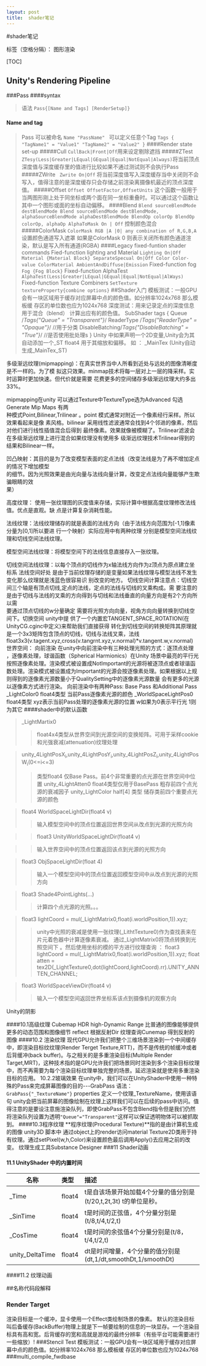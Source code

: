 ```yaml
---
layout: post
title:  shader笔记
---
```

#shader笔记

标签（空格分隔）： 图形渲染

[TOC]
## Unity's Rendering Pipeline
###Pass
####syntax
>语法
`Pass{[Name and Tags] [RenderSetup]}`
#### Name and tag
>Pass 可以被命名
` Name "PassName"  ` 
可以定义任意个Tag
`Tags { "TagName1" = "Value1" "TagName2" = "Value2" }`
####Render state set-up
#####Cull
>`CullBack|Front|Off`用来设定剔除遮挡
#####ZTest
>`ZTesy(Less|Greater|LEqual|GEqual|Equal|NotEqual|Always)`将当前顶点深度值与深度缓存里的值进行比较如果不通过测试则不会执行Pass
#####ZWrite
>` Zwrite On|Off`
将当前深度值写入深度缓存当中关闭则不会写入，值得注意的是深度缓存只会存储之前渲染离摄像机最近的顶点深度值。
#####Offset
 >`Offset OffsetFactor,OffsetUnits`
 这个函数一般用于当两图形刚上处于同坐标或两个面在同一坐标重叠时。可以通过这个函数让其中一个图形或面的坐标自动偏移。
 ####Blend
`Blend sourceBlendMode destBlendMode
Blend sourceBlendMode destBlendMode, alphaSourceBlendMode alphaDestBlendMode
BlendOp colorOp
BlendOp colorOp, alphaOp
AlphaToMask On | Off`
控制颜色混合
#####ColorMask
>`ColorMask RGB |A |0| any combination of R,G,B,A`
设置颜色通道写入遮罩 如果是ColorMask 0 则表示关闭所有颜色通道渲染，默认是写入所有通道(RGBA)
####Legacy fixed-funtion shader commands
>Fied-function lighting and Material
`Lighting On|Off
Material {Material Block}
SeparateSpecual On|Off
Color Color-value
ColorMaterial AmbientAndDiffuse|Emission`
>Fixed-function fog
`Fog {Fog Block}`
>Fixed-function AlphaTest
    `AlphaTest(Less|Greater|LEqual|GEqual|Equal|NotEqual|AlWays)`
>Fixed-function Texture Combiners
`SetTexture textureProperty{combine options}`
##Shader入门
模板测试：一般GPU会有一块区域用于缓存对应屏幕中点的颜色值。如分辨率1024x768 那么模板缓   存区的单位数也应为1024x768
深度测试：用来记录定点的深度信息用于混合（blend） 计算出应有的颜色值。
SubShader tags
{
Queue /*Tags{"Queue" = "Transparent"}*/
ReaderType /*Tags{"ReaderType" = "Opaque"}*/ //用于分类
DisableBatching/*Tags{"DisableBatching" = "True"}*/ //是否使用批处理s
}
Unity 中如果声明一个2D变量,Unity会为其自动添加一个_ST float4 用于其缩放和偏移。 如 ：
_MainTex (Unity自动生成_MainTex_ST)

多级渐远纹理(mipmapping)：在真实世界当中人所看到近处与远处的图像清晰度是不一样的。为了模
拟这只效果。minmap技术将每一层对上一层的降采样。实时运算时更加快速。但代价就是需要
花费更多的空间储存多级渐远纹理大约多出33%。

mipmapping在unity 可以通过Texture中TextureType选为Advanced  勾选Generate Mip Maps 有两  
种模式Point,Bilinear,Trilinear 。point 模式通常对附近一个像素经行采样。所以效果看起来是像
素风格。bilinear 采用线性滤波通常会找到4个邻进的像素，然后对他们进行线性插值混合后得到
最终像素。效果就像被模糊了。Trilinear滤波会在多级渐远纹理上进行混合如果纹理没有使用多
级渐远纹理技术Trilinear得到的结果和Bilinear一样。

凹凸映射：其目的是为了改变模型表面的定点法线（改变法线是为了再不增加定点的情况下增加模型    
的细节。因为光照效果是由光向量与法线向量计算，改变定点法线向量能够产生欺骗眼睛的效           
果）

高度纹理： 使用一张纹理图的灰度值来存储，实际计算中根据高度纹理修改法线值。优点是直观。缺
点是计算复杂消耗性能。 

法线纹理：法线纹理储存的就是表面的法线方向（由于法线方向范围为[-1,1]像素分量为[0,1]所以要进 
行一个映射）实际应用中有两种纹理 分别是模型空间法线纹理和切线空间法线纹理。

模型空间法线纹理：将模型空间下的法线信息直接存入一张纹理。

切线空间法线纹理：以每个顶点的切线作为x轴法线方向作为z顶点为原点建立坐标系  法线空间好处
是由于当前纹理存储的是变量如果法线纹理与模型法线不发生变化那么纹理就是浅蓝色很容易识
别改变的地方。
切线空间计算注意点：切线空间三个轴是有顶点切线,定点的法线，定点的法线与切线的叉乘构成。需
要注意的是由于切线与法线的叉乘的方向得到与切线和法线垂直的向量方向是有2个方向所以需  
要通过顶点切线的w分量确定
需要将光照方向向量，视角方向向量转换到切线空间下。切换空间 unity中提
供了一个内置宏TANGENT_SPACE_ROTATION(在UnityCG.cginc中定义)来帮助我们直接获得
转化到切线空间的转换矩阵其原理就是一个3x3矩阵包含顶点的切线，切线与法线叉乘，法线
float3x3(v.tagent.xyz,cross(v.tangrnt.xyz,v.normal)*v.tangent.w,v.normal)
世界空间： 
向前渲染
    在unity中向前渲染中有三种处理光照的方式：逐顶点处理 ，逐像素处理，球谐函数（Spherical Harmionics）在Unity 场景中最亮的平行光按照逐像素处理。渲染模式被设置成NotImportant的光源将被逐顶点或者球谐函数处理。渲染模式被设置成为Important的光源会按逐像素处理。如果根据以上规则得到的逐像素光源数量小于QualitySetting中的逐像素光源数量 会有更多的光源以逐像素方式进行渲染。
  向前渲染中有两种Pass: Base Pass 和Additional Pass 
_LightColor0 float4类型 当前Pass逐像素光源的颜色
_WorldSpaceLightPos0 float4类型 xyz表示当前Pass处理的逐像素光源的位置 w如果为0表示平行光
1则为其它
####shader中的默认函数
>_LightMartix0
>>float4x4类型从世界空间到光源空间的变换矩阵。可用于采样cookie和光强衰减(attenuation)纹理处理

>unity_4LightPosX<sub>i</sub>,unity_4LightPosY<sub>i</sub>,unity_4LightPosZ<sub>i</sub>,unity_4LightPosW<sub>i</sub>(0<=i<=3)  
>>类型float4  仅Base Pass。前4个非常重要的点光源在世界空间中位置
unity_4LightAtten0 float4类型仅用于BasePass 粗存前四个点光源的衰减因子
unity_LightColor half[4] 类型 储存类前四个重要点光源的颜色 

>float4 WorldSpaceLightDir(float4 v)  
>>输入模型空间中的顶点位置返回世界空间从改点到光源的光照方向

>>float3 UnityWorldSpaceLightDir(float4 v)

>>输入世界空间中的顶点位置返回该点到光源的光照方向

>float3 ObjSpaceLightDir(float 4)
>>输入一个模型空间中的顶点位置返回模型空间中从改点到光源的光照方向

>float3 Shade4PointLights(...) 
>>计算四个点光源的光照。。。

>float3 lightCoord = mul(_LightMatrix0,float(i.worldPosition,1)).xyz;
>>unity中光照的衰减是使用一张纹理(_LithtTexture0)作为查找表来在片元着色器中计算逐像素衰减。
通过_LightMatrix0将顶点转换到光照空间下 。然后使用坐标的模的平方进行纹理查询 ：
float3 lightCoord = mul(_LightMatrix0,float(i.worldPosition,1)).xyz;
float atten = tex2D(_LightTexture0,dot(lightCoord,lightCoord).rr).UNITY_ANNTEN_CHANNEL;

>float3 WorldSpaceViewDir(float4 v)
>>输入一个模型空间返回世界坐标系该点到摄像机的观察方向  

Unity的阴影


####10.1高级纹理
Cubemap
HDR  high-Dynamic Range 比普通的图像能够提供更多的动态范围和图像细节
reflect 根据反射Dir 纹理查询Cunemap 得到反射的图像
####10.2 渲染纹理
    现代GPU允许我们把整个三维场景渲染到一个中间缓存中，即渲染目标纹纹理(Render Terget Texture,RTT)，而不是传统的帧缓冲或者后背缓冲(back buffer)。与之相关的是多重渲染目标(Multiple Render Target,MRT)，这种技术指的是GPU允许我们把场景同时渲染到多个渲染目标纹理中，而不再需要为每个渲染目标纹理单独完整的场景。延迟渲染就是使用多重渲染目标的应用。
10.2.2玻璃效果
    在unity中，我们可以在UnityShader中使用一种特殊的Pass来完成屏幕图像的目的---GrabPass
语法：
`GrabPass{"_TextureName"}` properties 定义一个纹理_TextureName，使用该语句 unity会把当前屏幕的图像绘制在纹理上这样我们可以在后续的pass中访问。值得注意的是要设注意施渲染队列，即使GrabPass不包含Blend指令但是我们仍然将渲染队列设置为透明`"Queue"="Transparent"`这样可以保证透明物体可以被抓取到。
####10.3程序纹理
   **程序纹理(Procedural Texture)**指的是由计算机生成的图像
unity3D 脚本中 通过object上的render访问material Texture2D类用于持有纹理。通过setPixel(w,h,Color)来设置颜色最后调用Apply()去应用之前的改变。
 纹理生成工具Substance Designer
###11 Shader动画
#### 11.1 UnityShader 中的内置时间
|名称|类型|描述
|----|:----|:----
|_Time|float4|t是自该场景开始加载4个分量的值分别是(t/20,t,2t,3t) t的单位是秒。
|_SinTime|float4|t是时间的正弦值，4个分量分别是(t/8,t/4,t/2,t)
|_CosTime|float4|t是时间的余弦值4个分量分别是(t/8，t/4,t/2,t)
|unity_DeltaTime|float4|dt是时间增量，4个分量的值分别是(dt,1/dt,smoothDt,1/smoothDt)
####11.2 纹理动画
   
##名称代码段解释
### Render Target
渲染目标是一个缓冲，显卡使用一个Effect类绘制场景的像素。
默认的渲染目标叫后备缓存(BackBuffer)物理上就是下一帧要绘制的信息的一块显存。一个渲染目标具有高和宽。后背缓存的宽和高就是游戏的最终分辨率（有些平台可能需要进行一些缩放）!
###Stencil Test
模板测试：一般GPU会有一块区域用于缓存对应屏幕中点的颜色值。如分辨率1024x768 那么模板缓   存区的单位数也应为1024x768
###multi_compile_fwdbase
